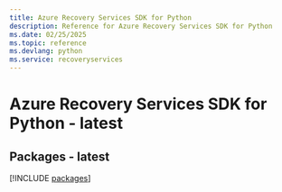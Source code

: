 ```yaml
---
title: Azure Recovery Services SDK for Python
description: Reference for Azure Recovery Services SDK for Python
ms.date: 02/25/2025
ms.topic: reference
ms.devlang: python
ms.service: recoveryservices
---
```

# Azure Recovery Services SDK for Python - latest
## Packages - latest
[!INCLUDE [packages](recovery-services-index.md)]
